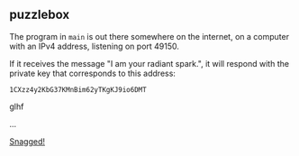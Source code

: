 puzzlebox
---------

The program in `main` is out there somewhere on the internet, on a computer with an IPv4 address, listening on port 49150.

If it receives the message "I am your radiant spark.", it will respond with the private key that corresponds to this address:

`1CXzz4y2KbG37KMnBim62yTKgKJ9io6DMT`

glhf

...

[Snagged!](blockchain.info/search/1CXzz4y2KbG37KMnBim62yTKgKJ9io6DMT)
